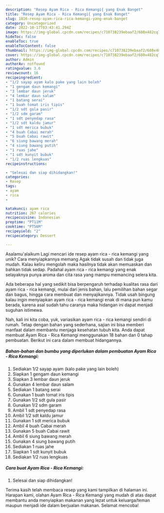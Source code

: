 ```yaml
---
description: "Resep Ayam Rica - Rica Kemangi{ yang Enak Banget"
title: "Resep Ayam Rica - Rica Kemangi{ yang Enak Banget"
slug: 1816-resep-ayam-rica-rica-kemangi-yang-enak-banget
category: Uncategorized
date: 2022-10-17T03:43:41.294Z
image: https://img-global.cpcdn.com/recipes/c710738239ebaaf2/680x482cq70/ayam-rica-rica-kemangi-foto-resep-utama.jpg
hideToc: false
enableToc: true
enableTocContent: false
thumbnail: https://img-global.cpcdn.com/recipes/c710738239ebaaf2/680x482cq70/ayam-rica-rica-kemangi-foto-resep-utama.jpg
cover: https://img-global.cpcdn.com/recipes/c710738239ebaaf2/680x482cq70/ayam-rica-rica-kemangi-foto-resep-utama.jpg
author: Admin
authorAv: notfound
ratingvalue: 3.6
reviewcount: 16
recipeingredient:
- "1/2 sayap ayam kalo pake yang lain boleh"
- "1 gengam daun kemangi"
- "3 lembar daun jeruk"
- "4 lembar daun salam"
- "1 batang serai"
- "1 buah tomat iris tipis"
- "1/2 sdt gula pasir"
- "1/2 sdm garam"
- "1 sdt penyedap rasa"
- "1/2 sdt kaldu jamur"
- "1 sdt merica bubuk"
- "4 buah Cabai merah"
- "5 buah Cabai rawit"
- "6 siung bawang merah"
- "4 siung bawang putih"
- "1 ruas jahe"
- "1 sdt kunyit bubuk"
- "1/2 ruas lengkuas"
recipeinstructions:

- "Selesai dan siap dihidangkan!"
categories:
- Resep
tags:
- ayam
- rica
- 

katakunci: ayam rica  
nutrition: 267 calories
recipecuisine: Indonesian
preptime: "PT11M"
cooktime: "PT56M"
recipeyield: "2"
recipecategory: Dessert

---
```



Asalamu'alaikum Lagi mencari ide resep ayam rica - rica kemangi yang unik? Cara menyiapkannya memang Agak tidak susah dan tidak juga mudah. Kalau keliru mengolah maka hasilnya tidak akan memuaskan dan bahkan tidak sedap. Padahal ayam rica - rica kemangi yang enak selayaknya punya aroma dan cita rasa yang mampu memancing selera kita.


Ada beberapa hal yang sedikit bisa berpengaruh terhadap kualitas rasa dari ayam rica - rica kemangi, mulai dari jenis bahan, lalu pemilihan bahan segar dan bagus, hingga cara membuat dan menyajikannya. Tidak usah bingung kalau ingin menyiapkan ayam rica - rica kemangi enak di mana pun kamu berada, karena asal sudah tahu caranya maka hidangan ini dapat menjadi suguhan istimewa.




Nah, kali ini kita coba, yuk, variasikan ayam rica - rica kemangi sendiri di rumah. Tetap dengan bahan yang sederhana, sajian ini bisa memberi manfaat dalam membantu menjaga kesehatan tubuh kita. Anda dapat membuat Ayam Rica - Rica Kemangi menggunakan 18 bahan dan 0 tahap pembuatan. Berikut ini cara dalam membuat hidangannya.

<!--inarticleads1-->

##### Bahan-bahan dan bumbu yang diperlukan dalam pembuatan Ayam Rica - Rica Kemangi:

1. Sediakan 1/2 sayap ayam (kalo pake yang lain boleh)
1. Siapkan 1 gengam daun kemangi
1. Siapkan 3 lembar daun jeruk
1. Gunakan 4 lembar daun salam
1. Sediakan 1 batang serai
1. Gunakan 1 buah tomat iris tipis
1. Gunakan 1/2 sdt gula pasir
1. Gunakan 1/2 sdm garam
1. Ambil 1 sdt penyedap rasa
1. Ambil 1/2 sdt kaldu jamur
1. Gunakan 1 sdt merica bubuk
1. Ambil 4 buah Cabai merah
1. Gunakan 5 buah Cabai rawit
1. Ambil 6 siung bawang merah
1. Gunakan 4 siung bawang putih
1. Sediakan 1 ruas jahe
1. Siapkan 1 sdt kunyit bubuk
1. Sediakan 1/2 ruas lengkuas




<!--inarticleads2-->

##### Cara buat Ayam Rica - Rica Kemangi:


1. Selesai dan siap dihidangkan!



Terima kasih telah membaca resep yang kami tampilkan di halaman ini. Harapan kami, olahan Ayam Rica - Rica Kemangi yang mudah di atas dapat membantu anda menyiapkan makanan yang lezat untuk keluarga/teman maupun menjadi ide dalam berjualan makanan. Selamat mencoba!
